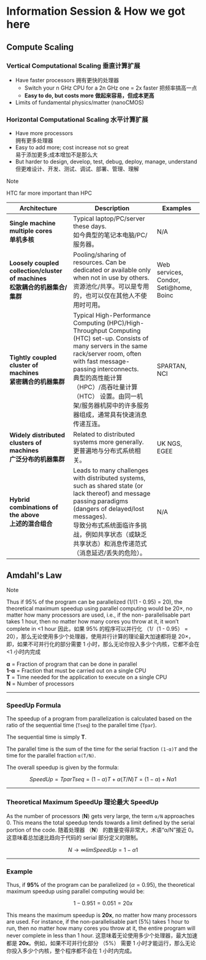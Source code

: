 # Information Session & How we got here

## Compute Scaling

### Vertical Computational Scaling 垂直计算扩展 

- Have faster processors 拥有更快的处理器
	- Switch your  n GHz CPU for a  2n GHz one = 2x faster  把频率搞高一点
	- **Easy to do, but costs more** **做起来容易，但成本更高**
- Limits of fundamental physics/matter (nanoCMOS)

### Horizontal Computational Scaling 水平计算扩展 

-  Have more processors  
   拥有更多处理器
-  Easy to add more; cost increase not so great  
   易于添加更多;成本增加不是那么大 
- But harder to design, develop, test, debug, deploy,  manage, understand
  但更难设计、开发、测试、调试、部署、管理、理解

> [!note] 
> HTC far more important than HPC  

| **Architecture**                                                   | **Description**                                                                                                                                                                                                                                             | **Examples**                           |
| ------------------------------------------------------------------ | ----------------------------------------------------------------------------------------------------------------------------------------------------------------------------------------------------------------------------------------------------------- | -------------------------------------- |
| **Single machine multiple cores<br>单机多核**                          | Typical laptop/PC/server these days.<br>如今典型的笔记本电脑/PC/服务器。                                                                                                                                                                                                  | N/A                                    |
| **Loosely coupled collection/cluster of machines<br>松散耦合的机器集合/集群** | Pooling/sharing of resources. Can be dedicated or available only when not in use by others.<br>资源池化/共享。可以是专用的，也可以仅在其他人不使用时可用。                                                                                                                               | Web services, Condor, Seti@home, Boinc |
| **Tightly coupled cluster of machines<br>紧密耦合的机器集群**               | Typical High-Performance Computing (HPC)/High-Throughput Computing (HTC) set-up. Consists of many servers in the same rack/server room, often with fast message-passing interconnects.<br>典型的高性能计算 （HPC）/高吞吐量计算 （HTC） 设置。由同一机架/服务器机房中的许多服务器组成，通常具有快速消息传递互连。 | SPARTAN, NCI                           |
| **Widely distributed clusters of machines<br>广泛分布的机器集群**           | Related to distributed systems more generally.<br>更普遍地与分布式系统相关。                                                                                                                                                                                             | UK NGS, EGEE                           |
| **Hybrid combinations of the above<br>上述的混合组合**                    | Leads to many challenges with distributed systems, such as shared state (or lack thereof) and message passing paradigms (dangers of delayed/lost messages).<br>导致分布式系统面临许多挑战，例如共享状态（或缺乏共享状态）和消息传递范式（消息延迟/丢失的危险）。                                            | N/A                                    |
## Amdahl's Law



> [!note]
> Thus if 95% of the program can be parallelized (1/(1 - 0.95) = 20),  the theoretical maximum speedup using parallel computing would be 20×, no matter how many processors are used, i.e., if the non- parallelisable part takes 1 hour, then no matter how many cores you throw at it, it won’t complete in <1 hour
> 因此，如果 95% 的程序可以并行化 （1/（1 - 0.95） = 20），那么无论使用多少个处理器，使用并行计算的理论最大加速都将是 20×，即，如果不可并行化的部分需要 1 小时，那么无论你投入多少个内核，它都不会在 <1 小时内完成

**α** = Fraction of program that can be done in parallel <br/>
**1-α** = Fraction that must be carried out on a single CPU <br/>
**T** = Time needed for the application to execute on a single CPU <br/>
**N** = Number of processors

---

### **SpeedUp Formula**

The speedup of a program from parallelization is calculated based on the ratio of the sequential time (`Tseq​`) to the parallel time (`Tpar`​).

The sequential time is simply **T**.

The parallel time is the sum of the time for the serial fraction `(1-α)T` and the time for the parallel fraction `α(T/N)`.

The overall speedup is given by the formula:

$$SpeedUp=Tpar​Tseq​​=(1−α)T+α(T/N)T​=(1−α)+Nα​1​$$

---

### **Theoretical Maximum SpeedUp 理论最大 SpeedUp**

As the number of processors (**N**) gets very large, the term `α/N` approaches 0. This means the total speedup tends towards a limit defined by the serial portion of the code.
随着处理器 （**N**） 的数量变得非常大，术语“α/N”接近 0。这意味着总加速比趋向于代码的 serial 部分定义的限制。

$$N→∞lim​SpeedUp=1−α1​$$

---

### **Example**

Thus, if **95%** of the program can be parallelized ($α = 0.95$), the theoretical maximum speedup using parallel computing would be:

$$1−0.951​=0.051​=20x$$

This means the maximum speedup is **20x**, no matter how many processors are used. For instance, if the non-parallelisable part (5%) takes 1 hour to run, then no matter how many cores you throw at it, the entire program will never complete in less than 1 hour.
这意味着无论使用多少个处理器，最大加速都是 **20x**。例如，如果不可并行化部分 （5%） 需要 1 小时才能运行，那么无论你投入多少个内核，整个程序都不会在 1 小时内完成。